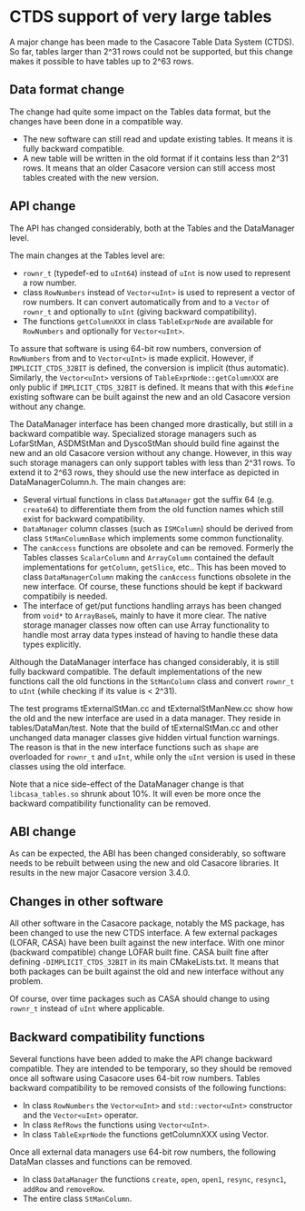 # CTDS support of very large tables

A major change has been made to the Casacore Table Data System (CTDS).
So far, tables larger than 2^31 rows could not be supported, but this
change makes it possible to have tables up to 2^63 rows.

## Data format change
The change had quite some impact on the Tables data format, but the
changes have been done in a compatible way.

 * The new software can still read and update existing tables.
   It means it is fully backward compatible.
 * A new table will be written in the old format if it contains less
   than 2^31 rows. It means that an older Casacore version can still
   access most tables created with the new version.


## API change
The API has changed considerably, both at the Tables and the
DataManager level.

The main changes at the Tables level are:

 * `rownr_t` (typedef-ed to `uInt64`) instead of `uInt` is now used to
   represent a row number.
 * class `RowNumbers` instead of `Vector<uInt>` is used to represent a
   vector of row numbers. It can convert automatically from and to a
   `Vector` of `rownr_t` and optionally to `uInt` (giving backward compatibility).
 * The functions `getColumnXXX` in class `TableExprNode` are available
   for `RowNumbers` and optionally for `Vector<uInt>`.

To assure that software is using 64-bit row numbers, conversion of
`RowNumbers` from and to `Vector<uInt>` is made explicit. However, if
`IMPLICIT_CTDS_32BIT` is defined, the conversion is implicit (thus automatic).
Similarly, the `Vector<uInt>` versions of `TableExprNode::getColumnXXX`
are only public if `IMPLICIT_CTDS_32BIT` is defined.
It means that with this `#define` existing software can be built against the
new and an old Casacore version without any change.

The DataManager interface has been changed more drastically, but still
in a backward compatible way. Specialized storage managers such as
LofarStMan, ASDMStMan and DyscoStMan should build fine against the new
and an old Casacore version without any change. 
However, in this way such storage managers can only support tables
with less than 2^31 rows. To extend it to 2^63 rows, they should use
the new interface as depicted in DataManagerColumn.h.
The main changes are:
 * Several virtual functions in class `DataManager` got the suffix 64
   (e.g. `create64`) to differentiate them from the old function names
   which still exist for backward compatibility.
 * `DataManager` column classes (such as `ISMColumn`) should be derived from
   class `StManColumnBase` which implements some common functionality.
 * The `canAccess` functions are obsolete and can be removed. Formerly the
   Tables classes `ScalarColumn` and `ArrayColumn` contained the default
   implementations for `getColumn`, `getSlice`, etc.. This has been moved to
   class `DataManagerColumn` making the `canAccess` functions obsolete
   in the new interface. Of course, these functions should be kept if
   backward compatibily is needed.
 * The interface of get/put functions handling arrays has been changed
   from `void*` to `ArrayBase&`, mainly to have it more clear. The native
   storage manager classes now often can use Array functionality to
   handle most array data types instead of having to handle these
   data types explicitly. 

Although the DataManager interface has changed considerably, it is
still fully backward compatible. The default implementations of the new
functions call the old functions in the `StManColumn` class and convert
`rownr_t` to `uInt` (while checking if its value is < 2^31).

The test programs tExternalStMan.cc and tExternalStManNew.cc show
how the old and the new interface are used in a data manager. They
reside in tables/DataMan/test.
Note that the build of tExternalStMan.cc and other unchanged data
manager classes give hidden virtual function warnings. The reason is
that in the new interface functions such as `shape` are overloaded for
`rownr_t` and `uInt`, while only the `uInt` version is used in these classes
using the old interface.

Note that a nice side-effect of the DataManager change is that
`libcasa_tables.so`  shrunk about 10%. It will even be more once the
backward compatibility functionality can be removed.


## ABI change
As can be expected, the ABI has been changed considerably, so software
needs to be rebuilt between using the new and old Casacore libraries.
It results in the new major Casacore version 3.4.0.


## Changes in other software
All other software in the Casacore package, notably the MS package,
has been changed to use the new CTDS interface.
A few external packages (LOFAR, CASA) have been built against the new
interface. With one minor (backward compatible) change LOFAR built
fine. CASA built fine after defining `-DIMPLICIT_CTDS_32BIT` in its main
CMakeLists.txt. It means that both packages can be built against the
old and new interface without any problem.

Of course, over time packages such as CASA should change to using
`rownr_t` instead of `uInt` where applicable. 


## Backward compatibility functions
Several functions have been added to make the API change backward
compatible. They are intended to be temporary, so they should be
removed once all software using Casacore uses 64-bit row numbers.
Tables backward compatibility to be removed consists of the following
functions:

 * In class `RowNumbers` the `Vector<uInt>` and `std::vector<uInt>` constructor
   and the `Vector<uInt>` operator.
 * In class `RefRows` the functions using `Vector<uInt>`.
 * In class `TableExprNode` the functions getColumnXXX using Vector<uInt>.

Once all external data managers use 64-bit row numbers, the following
DataMan classes and functions can be removed.
 * In class `DataManager` the functions `create`, `open`, `open1`, `resync`, `resync1`,
   `addRow` and `removeRow`.
 * The entire class `StManColumn`.

